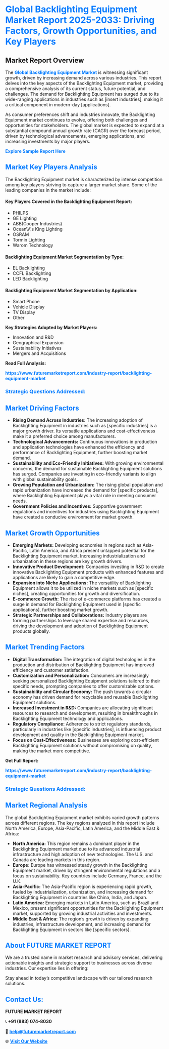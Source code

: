 <h1 style="color: #007BFF;">Global Backlighting Equipment Market Report 2025-2033: Driving Factors, Growth Opportunities, and Key Players</h1>

<section id="overview">
<h2>Market Report Overview</h2>
<p>The <a href="https://www.futuremarketreport.com/industry-report/backlighting-equipment-market" style="color: #007BFF; text-decoration: none;"><strong>Global Backlighting Equipment Market</strong></a> is witnessing significant growth, driven by increasing demand across various industries. This report delves into the key aspects of the Backlighting Equipment market, providing a comprehensive analysis of its current status, future potential, and challenges. The demand for Backlighting Equipment has surged due to its wide-ranging applications in industries such as [insert industries], making it a critical component in modern-day [applications].</p>
<p>As consumer preferences shift and industries innovate, the Backlighting Equipment market continues to evolve, offering both challenges and opportunities for stakeholders. The global market is expected to expand at a substantial compound annual growth rate (CAGR) over the forecast period, driven by technological advancements, emerging applications, and increasing investments by major players.</p>
</section>

<section id="overview">
<p><a href="https://www.futuremarketreport.com/request-sample/reportId=82298" style="color: #007BFF; text-decoration: none;"><strong>Explore Sample Report Here</strong></a></p>
</section>

<section id="key-players">
<h2 style="color: #007BFF;">Market Key Players Analysis</h2>
<p>The Backlighting Equipment market is characterized by intense competition among key players striving to capture a larger market share. Some of the leading companies in the market include:</p>
<h4>Key Players Covered in the Backlighting Equipment Report:</h4>
<ul><li>PHILPS</li><li>GE Lighting</li><li>ABB(Cooper Industries)</li><li>Ocean\\\&#039;s King Lighting</li><li>OSRAM</li><li>Tormin Lighting</li><li>Warom Technology</li></ul>
<h4>Backlighting Equipment Market Segmentation by Type:</h4>
<ul><li>EL Backlighting</li><li>CCFL Backlighting</li><li>LED Backlighting</li></ul>

<h4>Backlighting Equipment Market Segmentation by Application:</h4>
<ul><li>Smart Phone</li><li>Vehicle Display</li><li>TV Display</li><li>Other</li></ul>
<p><strong>Key Strategies Adopted by Market Players:</strong></p>
<ul>
<li>Innovation and R&D</li>
<li>Geographical Expansion</li>
<li>Sustainability Initiatives</li>
<li>Mergers and Acquisitions</li>
</ul>
</section>

<section>
<p><strong>Read Full Analysis: </strong></p><a href="https://www.futuremarketreport.com/industry-report/backlighting-equipment-market" style="color: #007BFF; text-decoration: none;"><strong>https://www.futuremarketreport.com/industry-report/backlighting-equipment-market</strong></a>
<h3 style="color: #007BFF;">Strategic Questions Addressed:</h3>
</section>

<section id="driving-factors">
<h2 style="color: #007BFF;">Market Driving Factors</h2>
<ul>
<li><strong>Rising Demand Across Industries:</strong> The increasing adoption of Backlighting Equipment in industries such as [specific industries] is a major growth driver. Its versatile applications and cost-effectiveness make it a preferred choice among manufacturers.</li>
<li><strong>Technological Advancements:</strong> Continuous innovations in production and application technologies have enhanced the efficiency and performance of Backlighting Equipment, further boosting market demand.</li>
<li><strong>Sustainability and Eco-Friendly Initiatives:</strong> With growing environmental concerns, the demand for sustainable Backlighting Equipment solutions has surged. Companies are investing in eco-friendly variants to align with global sustainability goals.</li>
<li><strong>Growing Population and Urbanization:</strong> The rising global population and rapid urbanization have increased the demand for [specific products], where Backlighting Equipment plays a vital role in meeting consumer needs.</li>
<li><strong>Government Policies and Incentives:</strong> Supportive government regulations and incentives for industries using Backlighting Equipment have created a conducive environment for market growth.</li>
</ul>
</section>

<section id="growth-opportunities">
<h2 style="color: #007BFF;">Market Growth Opportunities</h2>
<ul>
<li><strong>Emerging Markets:</strong> Developing economies in regions such as Asia-Pacific, Latin America, and Africa present untapped potential for the Backlighting Equipment market. Increasing industrialization and urbanization in these regions are key growth drivers.</li>
<li><strong>Innovative Product Development:</strong> Companies investing in R&D to create innovative Backlighting Equipment products with enhanced features and applications are likely to gain a competitive edge.</li>
<li><strong>Expansion into Niche Applications:</strong> The versatility of Backlighting Equipment allows it to be utilized in niche markets such as [specific niches], creating opportunities for growth and diversification.</li>
<li><strong>E-commerce Growth:</strong> The rise of e-commerce platforms has created a surge in demand for Backlighting Equipment used in [specific applications], further boosting market growth.</li>
<li><strong>Strategic Partnerships and Collaborations:</strong> Industry players are forming partnerships to leverage shared expertise and resources, driving the development and adoption of Backlighting Equipment products globally.</li>
</ul>
</section>

<section id="trending-factors">
<h2 style="color: #007BFF;">Market Trending Factors</h2>
<ul>
<li><strong>Digital Transformation:</strong> The integration of digital technologies in the production and distribution of Backlighting Equipment has improved efficiency and customer satisfaction.</li>
<li><strong>Customization and Personalization:</strong> Consumers are increasingly seeking personalized Backlighting Equipment solutions tailored to their specific needs, prompting companies to offer customizable options.</li>
<li><strong>Sustainability and Circular Economy:</strong> The push towards a circular economy has driven demand for recyclable and reusable Backlighting Equipment solutions.</li>
<li><strong>Increased Investment in R&D:</strong> Companies are allocating significant resources to research and development, resulting in breakthroughs in Backlighting Equipment technology and applications.</li>
<li><strong>Regulatory Compliance:</strong> Adherence to strict regulatory standards, particularly in industries like [specific industries], is influencing product development and quality in the Backlighting Equipment market.</li>
<li><strong>Focus on Cost-Effectiveness:</strong> Businesses are exploring cost-efficient Backlighting Equipment solutions without compromising on quality, making the market more competitive.</li>
</ul>
</section>

<section>
<p><strong>Get Full Report: </strong></p><a href="https://www.futuremarketreport.com/industry-report/backlighting-equipment-market" style="color: #007BFF; text-decoration: none;"><strong>https://www.futuremarketreport.com/industry-report/backlighting-equipment-market</strong></a>
<h3 style="color: #007BFF;">Strategic Questions Addressed:</h3>
</section>


<section id="regional-analysis">
<h2 style="color: #007BFF;">Market Regional Analysis</h2>
<p>The global Backlighting Equipment market exhibits varied growth patterns across different regions. The key regions analyzed in this report include North America, Europe, Asia-Pacific, Latin America, and the Middle East & Africa:</p>
<ul>
<li><strong>North America:</strong> This region remains a dominant player in the Backlighting Equipment market due to its advanced industrial infrastructure and high adoption of new technologies. The U.S. and Canada are leading markets in this region.</li>
<li><strong>Europe:</strong> Europe has witnessed steady growth in the Backlighting Equipment market, driven by stringent environmental regulations and a focus on sustainability. Key countries include Germany, France, and the U.K.</li>
<li><strong>Asia-Pacific:</strong> The Asia-Pacific region is experiencing rapid growth, fueled by industrialization, urbanization, and increasing demand for Backlighting Equipment in countries like China, India, and Japan.</li>
<li><strong>Latin America:</strong> Emerging markets in Latin America, such as Brazil and Mexico, present significant opportunities for the Backlighting Equipment market, supported by growing industrial activities and investments.</li>
<li><strong>Middle East & Africa:</strong> The region’s growth is driven by expanding industries, infrastructure development, and increasing demand for Backlighting Equipment in sectors like [specific sectors].</li>
</ul>
</section>

<footer>
<h2 style="color: #007BFF;">About FUTURE MARKET REPORT</h2>
<p>We are a trusted name in market research and advisory services, delivering actionable insights and strategic support to businesses across diverse industries. Our expertise lies in offering:</p>

<p>Stay ahead in today’s competitive landscape with our tailored research solutions.</p>

<h2 style="color: #007BFF;">Contact Us:</h2>
<p><strong>FUTURE MARKET REPORT</strong></p>
<p>📞 <strong>+91 (883) 074-8030</strong></p>
<p>📧 <strong><a href="mailto:help@futuremarketreport.com" style="color: #007BFF;">help@futuremarketreport.com</a></strong></p>
<p>🌐 <strong><a href="https://www.futuremarketreport.com/" style="color: #007BFF;">Visit Our Website</a></strong></p>
</footer>